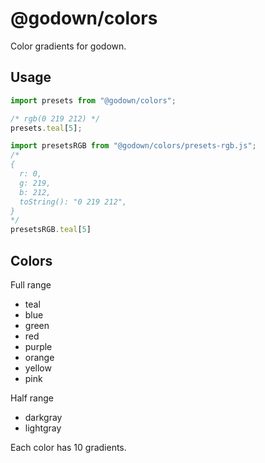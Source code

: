 # @godown/colors

Color gradients for godown.

## Usage

```js
import presets from "@godown/colors";

/* rgb(0 219 212) */
presets.teal[5];

import presetsRGB from "@godown/colors/presets-rgb.js";
/*
{
  r: 0,
  g: 219,
  b: 212, 
  toString(): "0 219 212",
}
*/
presetsRGB.teal[5]
```

## Colors

Full range

* teal
* blue
* green
* red
* purple
* orange
* yellow
* pink

Half range

* darkgray
* lightgray

Each color has 10 gradients.
